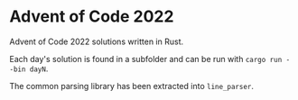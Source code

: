 # Advent of Code 2022
Advent of Code 2022 solutions written in Rust.

Each day's solution is found in a subfolder and can be run with `cargo run --bin dayN`.

The common parsing library has been extracted into `line_parser`.
